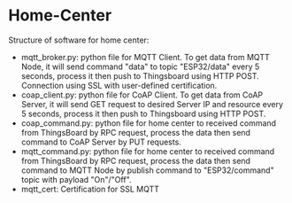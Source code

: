 # Home-Center

Structure of software for home center:
 * mqtt_broker.py: python file for MQTT Client. To get data from MQTT Node, it will send command "data" to topic "ESP32/data" every 5 seconds,
 process it then push to Thingsboard using HTTP POST. Connection using SSL with user-defined certification.
 * coap_client.py: python file for CoAP Client. To get data from CoAP Server, it will send GET request to desired Server IP and resource every 5 seconds,
 process it then push to Thingsboard using HTTP POST. 
 * coap_command.py: python file for home center to received command from ThingsBoard by RPC request, process the data then send command to CoAP Server by
 PUT requests.
 * mqtt_command.py: python file for home center to received command from ThingsBoard by RPC request, process the data then send command to MQTT Node by
 publish command to "ESP32/command" topic with payload "On"/"Off".
 * mqtt_cert: Certification for SSL MQTT